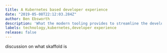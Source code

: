 ```yaml
---
title: A Kubernetes based developer experience 
date: "2019-05-08T22:12:03.284Z"
author: Ben Ebsworth
description: 'What the modern tooling provides to streamline the developer experience on Kubernetes. And how we can dramatically improve the mapping bet'
labels: technology,kubernetes,developer experience
release: false 
---
```

discussion on what skaffold is